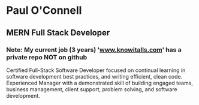 # Paul O'Connell
## MERN Full Stack Developer
### Note: My current job (3 years) 'www.knowitalls.com' has a private repo NOT on github
Certified Full-Stack Software Developer focused on continual learning in software development best practices, and writing efficient, clean code. Experienced Manager with a demonstrated skill of building engaged teams, business management, client support, problem solving, and software development.

<!--
**pauloconnell/pauloconnell** is a ✨ _special_ ✨ repository because its `README.md` (this file) appears on your GitHub profile.

Here are some ideas to get you started:

- 🔭 I’m currently working on ...MERN Full Stack
- 🌱 I’m currently learning ...reducing time and space complexity of LeetCode Code Challenge Solutions
- 👯 I’m looking to collaborate on ... Software Development
- 🤔 I’m looking for help with ...
- 💬 Ask me about ...Test Center Web App
- 📫 How to reach me: https://codepen.io/p_ollie/pen/ayJXyZ
- 😄 Pronouns: Mr.
- ⚡ Fun fact: Just did first winter camping adventure at the off-grid cabin up north - it all worked! good times:)
-->
